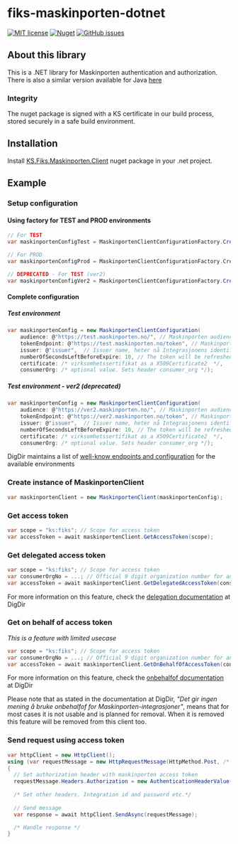 # fiks-maskinporten-dotnet
[![MIT license](https://img.shields.io/badge/license-MIT-blue.svg)](https://github.com/ks-no/fiks-io-client-dotnet/blob/master/LICENSE)
[![Nuget](https://img.shields.io/nuget/v/KS.fiks.maskinporten.client.svg)](https://www.nuget.org/packages/KS.Fiks.Maskinporten.Client)
[![GitHub issues](https://img.shields.io/github/issues-raw/ks-no/kryptering-dotnet.svg)](//github.com/ks-no/fiks-maskinporten-client-dotnet/issues)


## About this library
This is a .NET library for Maskinporten authentication and authorization.
There is also a similar version available for Java [here](https://github.com/ks-no/fiks-maskinporten)

### Integrity 
The nuget package is signed with a KS certificate in our build process, stored securely in a safe build environment.

## Installation
Install [KS.Fiks.Maskinporten.Client](https://www.nuget.org/packages/KS.Fiks.Maskinporten.Client) nuget package in your .net project.

## Example
### Setup configuration
#### Using factory for TEST and PROD environments
```c#
// For TEST
var maskinportenConfigTest = MaskinportenClientConfigurationFactory.CreateTestConfiguration("test_issuer", testCertificate);

// For PROD
var maskinportenConfigProd = MaskinportenClientConfigurationFactory.CreateProdConfiguration("prod_issuer", certificate);

// DEPRECATED - For TEST (ver2)
var maskinportenConfigVer2 = MaskinportenClientConfigurationFactory.CreateVer2Configuration("ver2_issuer", testCertificate);
```
#### Complete configuration

##### Test environment 

```c#
var maskinportenConfig = new MaskinportenClientConfiguration(
    audience: @"https://test.maskinporten.no/", // Maskinporten audience path
    tokenEndpoint: @"https://test.maskinporten.no/token", // Maskinporten token path
    issuer: @"issuer",  // Issuer name, heter nå Integrasjonens identifikator i selvbetjeningsløsningen til DigDir
    numberOfSecondsLeftBeforeExpire: 10, // The token will be refreshed 10 seconds before it expires
    certificate: /* virksomhetssertifikat as a X509Certificate2  */,
    consumerOrg: /* optional value. Sets header consumer_org */);
```

##### Test environment - ver2 (deprecated)

```c#
var maskinportenConfig = new MaskinportenClientConfiguration(
    audience: @"https://ver2.maskinporten.no/", // Maskinporten audience path
    tokenEndpoint: @"https://ver2.maskinporten.no/token", // Maskinporten token path
    issuer: @"issuer",  // Issuer name, heter nå Integrasjonens identifikator i selvbetjeningsløsningen til DigDir
    numberOfSecondsLeftBeforeExpire: 10, // The token will be refreshed 10 seconds before it expires
    certificate: /* virksomhetssertifikat as a X509Certificate2  */,
    consumerOrg: /* optional value. Sets header consumer_org */);
```
DigDir maintains a list of [well-know endpoints and configuration](https://docs.digdir.no/maskinporten_func_wellknown.html) for the available environments
### Create instance of MaskinportenClient
```c#
var maskinportenClient = new MaskinportenClient(maskinportenConfig);
```

### Get access token
```c#
var scope = "ks:fiks"; // Scope for access token
var accessToken = await maskinportenClient.GetAccessToken(scope);
```
### Get delegated access token 
```c#
var scope = "ks:fiks"; // Scope for access token
var consumerOrgNo = ...; // Official 9 digit organization number for an organization that has delegated access to you in ALTINN
var accessToken = await maskinportenClient.GetDelegatedAccessToken(consumerOrgNo, scope);
```
For more information on this feature, check the [delegation documentation](https://docs.digdir.no/maskinporten_func_delegering.html) at DigDir

### Get on behalf of access token
*This is a feature with limited usecase*
```c#
var scope = "ks:fiks"; // Scope for access token
var consumerOrgNo = ...; // Official 9 digit organization number for an organization that has delegated access to you in ALTINN
var accessToken = await maskinportenClient.GetOnBehalfOfAccessToken(consumerOrgNo, scope);
```
For more information on this feature, check the [onbehalfof documentation](https://docs.digdir.no/docs/idporten/oidc/oidc_api_admin_leverand%C3%B8r.html#1-onbehalfof-i-id-porten) at DigDir

Please note that as stated in the documentation at DigDir, *"Det gir ingen mening å bruke onbehalfof for Maskinporten-integrasjoner"*, means that for most cases it is not usable and is planned for removal. When it is removed this feature will be removed from this client too. 



### Send request using access token
```c#
var httpClient = new HttpClient();
using (var requestMessage = new HttpRequestMessage(HttpMethod.Post, /* api uri */))
{
  // Set authorization header with maskinporten access token
  requestMessage.Headers.Authorization = new AuthenticationHeaderValue("Bearer", accessToken.Token);
    
  /* Set other headers. Integration id and password etc.*/ 
  
  // Send message
  var response = await httpClient.SendAsync(requestMessage);

  /* Handle response */
}
```
